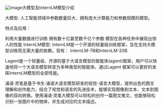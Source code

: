 ![image](https://github.com/0AX0/InternLM--/assets/150244979/72660da5-058f-41ae-acdf-e1e93db9aac3)大模型及InternLM模型介绍

大模型: 人工智能领域中参数数量巨大、拥有庞大计算能力和参数规模的模型。

特点及应用：

利用大量数据进行训练
拥有数十亿甚至数千亿个参数
模型在各种任务中展现出惊人的性能
InternLM模型: InternLM是一个开源的轻量级训练框架，旨在支持大模型训练而无需大量的依赖。现有： InternLM-7B和InternLM-20B. 

Lagent是一个轻量级、开源的基于大语言模型的智能体(agent)框架，用户可以快速地将一个大语言模型转变为多种类型的智能体。通过Lagent 框架可以更好的发挥InternLM模型的全部性能。

浦语·灵笔是基于书生·浦语大语言模型研发的视觉-语言大模型，提供出色的图文理解和创作能力，结合了视觉和语言的先进技术，能够实现图像到文本、文本到图像的双向转换。使用浦语·灵笔大模型可以轻松的创作一篇图文推文，也能够轻松识别一张图片中的物体，并生成对应的文本描述。
